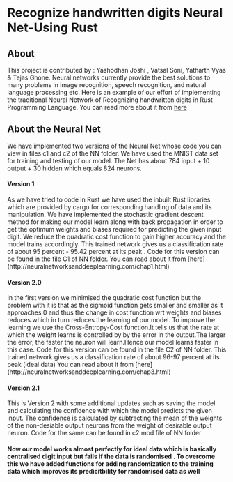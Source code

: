 # Recognize handwritten digits Neural Net-Using Rust

## About

This project is contributed by : Yashodhan Joshi , Vatsal Soni, Yatharth Vyas & Tejas Ghone.
Neural networks currently provide the best solutions to many problems in image recognition, speech recognition, and natural language processing etc. Here is an example of our effort of 
implementing the traditional Neural Network of Recognizing handwritten digits in Rust Programming Language.
You can read more about it from [here](http://neuralnetworksanddeeplearning.com/index.html)

## About the Neural Net

We have implemented two versions of the Neural Net whose code you can view in files c1 and c2 of the NN folder. We have used the MNIST data set for training and testing of our model.
The Net has about 784 input + 10 output + 30 hidden which equals 824 neurons.
<h4>Version 1</h4>
As we have tried to code in Rust we have used the inbuilt Rust libraries which are provided by cargo for corresponding handling of data and its manipulation.
We have implemented the stochastic gradient descent method for making our model learn along with back propagation in order to get the optimum weights and biases required for predicting the given input digit.
We reduce the quadratic cost function to gain higher accuracy and the model trains accordingly. This trained network gives us a classification rate of about 95 percent - 95.42 percent at its peak .
Code for this version can be found in the file C1 of NN folder.
You can read about it from [here](http://neuralnetworksanddeeplearning.com/chap1.html)

<h4>Version 2.0</h4>
In the first version we minimised the quadratic cost function but the problem with it is that as the sigmoid function gets smaller and smaller as it approaches 0 and thus the change in cost function wrt weights and biases reduces which in turn reduces the learning of our model. To improve the learning we use the Cross-Entropy-Cost function.It tells us that the rate at which the weight learns is controlled by by the error in the output.The larger the error, the faster the neuron will learn.Hence our  model learns faster in this case. Code for this version can be found in the file C2 of NN folder.
This trained network gives us a classification rate of about 96-97 percent at its peak (ideal data)
You can read about it from [here](http://neuralnetworksanddeeplearning.com/chap3.html)

<h4>Version 2.1</h4>
This is Version 2 with some additional updates such as saving the model and calculating the confidence with which the model predicts the given input. The confidence is calculated by
subtracting the mean of the weights of the non-desiable output neurons from the weight of desirable output neuron.
Code for the same can be found in c2.mod file of NN folder

<h4>Now our model works almost perfectly for ideal data which is basically centralised digit input but fails if the data is randomised . To overcome this we have added functions for adding randomization to the training data which improves its predicitbility for randomised data as well</h4>


